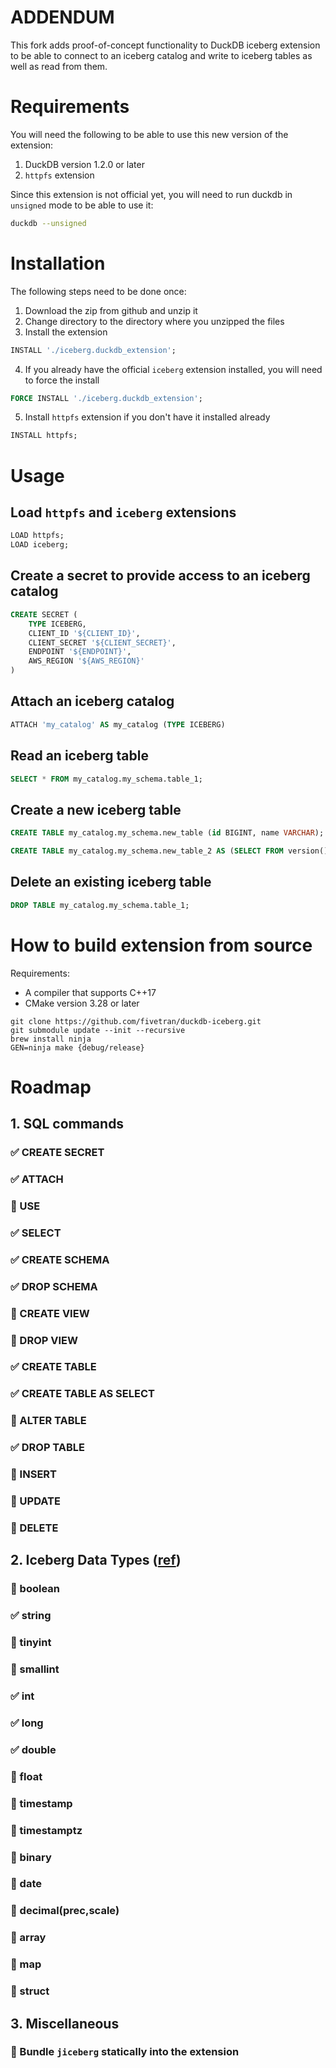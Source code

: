 # ADDENDUM

This fork adds proof-of-concept functionality to DuckDB iceberg extension to be able to connect to an iceberg catalog and write to iceberg tables as well as read from them.

# Requirements
You will need the following to be able to use this new version of the extension:
1. DuckDB version 1.2.0 or later
2. `httpfs` extension

Since this extension is not official yet, you will need to run duckdb in `unsigned` mode to be able to use it:
```bash
duckdb --unsigned
```

# Installation
The following steps need to be done once:
1. Download the zip from github and unzip it
2. Change directory to the directory where you unzipped the files
3. Install the extension
```sql
INSTALL './iceberg.duckdb_extension';
```
4. If you already have the official `iceberg` extension installed, you will need to force the install
```sql
FORCE INSTALL './iceberg.duckdb_extension';
```
5. Install `httpfs` extension if you don't have it installed already
```sql
INSTALL httpfs;
```

# Usage
## Load `httpfs` and `iceberg` extensions
```sql
LOAD httpfs;
LOAD iceberg;
```
## Create a secret to provide access to an iceberg catalog
```sql
CREATE SECRET (
	TYPE ICEBERG,
	CLIENT_ID '${CLIENT_ID}',
	CLIENT_SECRET '${CLIENT_SECRET}',
	ENDPOINT '${ENDPOINT}',
	AWS_REGION '${AWS_REGION}'
)
```

## Attach an iceberg catalog
```sql
ATTACH 'my_catalog' AS my_catalog (TYPE ICEBERG)
```

## Read an iceberg table
```sql
SELECT * FROM my_catalog.my_schema.table_1;
```

## Create a new iceberg table
```sql
CREATE TABLE my_catalog.my_schema.new_table (id BIGINT, name VARCHAR);
```
```sql
CREATE TABLE my_catalog.my_schema.new_table_2 AS (SELECT FROM version() as "version");
```

## Delete an existing iceberg table
```sql
DROP TABLE my_catalog.my_schema.table_1;
```

# How to build extension from source
Requirements:
* A compiler that supports C++17
* CMake version 3.28 or later
```
git clone https://github.com/fivetran/duckdb-iceberg.git
git submodule update --init --recursive
brew install ninja
GEN=ninja make {debug/release}
```

# Roadmap
## 1. SQL commands
### ✅ CREATE SECRET
### ✅ ATTACH
### 🔳 USE
### ✅ SELECT
### ✅ CREATE SCHEMA
### ✅ DROP SCHEMA
### 🔳 CREATE VIEW
### 🔳 DROP VIEW
### ✅ CREATE TABLE
### ✅ CREATE TABLE AS SELECT
### 🔳 ALTER TABLE
### ✅ DROP TABLE
### 🔳 INSERT
### 🔳 UPDATE
### 🔳 DELETE

## 2. Iceberg Data Types ([ref](https://docs.snowflake.com/en/user-guide/tables-iceberg-data-types))
### 🔳 boolean
### ✅ string
### 🔳 tinyint
### 🔳 smallint
### ✅ int
### ✅ long
### ✅ double
### 🔳 float
### 🔳 timestamp
### 🔳 timestamptz
### 🔳 binary
### 🔳 date
### 🔳 decimal(prec,scale)
### 🔳 array
### 🔳 map
### 🔳 struct

## 3. Miscellaneous
### 🔳 Bundle `jiceberg` statically into the extension







